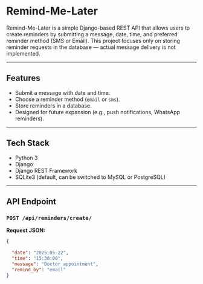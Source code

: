 #  Remind-Me-Later

Remind-Me-Later is a simple Django-based REST API that allows users to create reminders by submitting a message, date, time, and preferred reminder method (SMS or Email). This project focuses only on storing reminder requests in the database — actual message delivery is not implemented.

---

##  Features

- Submit a message with date and time.
- Choose a reminder method (`email` or `sms`).
- Store reminders in a database.
- Designed for future expansion (e.g., push notifications, WhatsApp reminders).

---

##  Tech Stack

- Python 3
- Django
- Django REST Framework
- SQLite3 (default, can be switched to MySQL or PostgreSQL)

---

##  API Endpoint

### `POST /api/reminders/create/`

**Request JSON:**

```json
{
  
  "date": "2025-05-22",
  "time": "15:30:00",
  "message": "Doctor appointment",
  "remind_by": "email"
}
